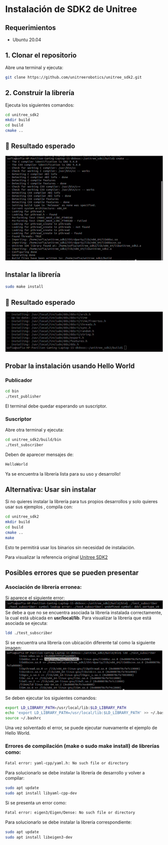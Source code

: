 # Instalación de SDK2 de Unitree

## Requerimientos

- Ubuntu 20.04

## 1️. Clonar el repositorio

Abre una terminal y ejecuta:

```bash
git clone https://github.com/unitreerobotics/unitree_sdk2.git
```

## 2. Construir la librería

Ejecuta los siguientes comandos:

```bash
cd unitree_sdk2
mkdir build
cd build
cmake ..
```

## 📌 Resultado esperado

![1743698433382](images/Instalacion_unitree_sdk2/1743698433382.png)

## Instalar la librería

```bash
sudo make install
```

## 📌 Resultado esperado

![1743698450950](images/Instalacion_unitree_sdk2/1743698450950.png)
## Probar la instalación usando Hello World

### Publicador

```bash
cd bin
./test_publisher
```

El terminal debe quedar esperando un suscriptor.

### Suscriptor

Abre otra terminal y ejecuta:

```bash
cd unitree_sdk2/build/bin
./test_subscriber
```

Deben de aparecer mensajes de:

```bash
HelloWorld
```

Ya se encuentra la librería lista para su uso y desarrollo!

## Alternativa: Usar sin instalar

Si no quieres instalar la librería para tus propios desarrollos y solo quieres usar sus ejemplos , compila con:

```bash
cd unitree_sdk2
mkdir build
cd build
cmake ..
make
```

Esto te permitirá usar los binarios sin necesidad de instalación.

Para visualizar la referencia original [Unitree SDK2](https://github.com/unitreerobotics/unitree_sdk2)

## Posibles errores que se pueden presentar

### Asociación de librería erronea:

Si aparece el siguiente error:
![1743698476310](images/Instalacion_unitree_sdk2/1743698476310.png)
Se debe a que no se encuentra asociada la librería instalada correctamente, la cual está
ubicada en **usr/local/lib**. Para visualizar la librería que está asociada se ejecuta:

```bash
ldd ./test_subscriber
```

Si se encuentra una librería con ubicación diferente tal como la siguiente
imagen:
![1743698495254](images/Instalacion_unitree_sdk2/1743698495254.png)

Se deben ejecutar los siguientes comandos:

```bash
export LD_LIBRARY_PATH=/usr/local/lib:$LD_LIBRARY_PATH
echo 'export LD_LIBRARY_PATH=/usr/local/lib:$LD_LIBRARY_PATH' >> ~/.bashrc
source ~/.bashrc
```

Una vez solventado el error, se puede ejecutar nuevamente el ejemplo de Hello World.

### Errores de compilación (make o sudo make install) de librerías como:

```bash
Fatal error: yaml-cpp/yaml.h: No such file or directory
```

Para solucionarlo se debe instalar la librería de desarrollo y volver a compilar:

```bash
sudo apt update
sudo apt install libyaml-cpp-dev
```

Si se presenta un error como:

```bash
Fatal error: eigen3/Eigen/Dense: No such file or directory
```

Para solucionarlo se debe instalar la librería correspondiente:

```bash
sudo apt update
sudo apt install libeigen3-dev
```

